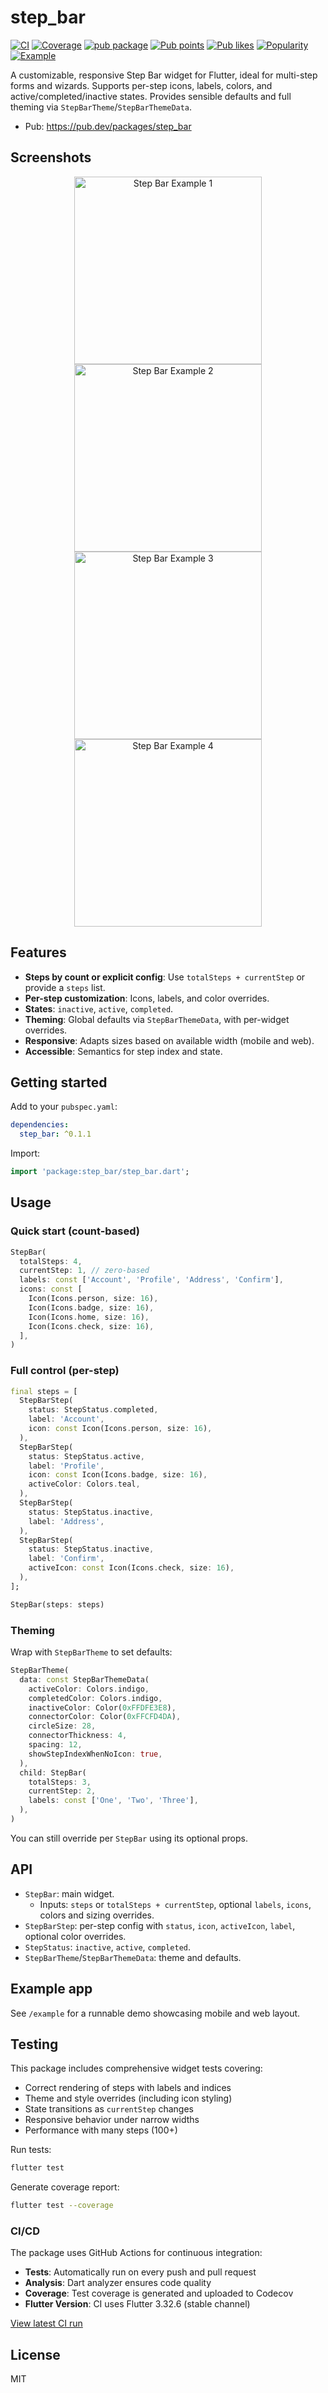 # step_bar

[![CI](https://github.com/AminMemariani/step_bar/actions/workflows/ci.yml/badge.svg?branch=main)](https://github.com/AminMemariani/step_bar/actions/workflows/ci.yml)
[![Coverage](https://img.shields.io/badge/coverage-84%25-green)](https://app.codecov.io/gh/AminMemariani/step_bar)
[![pub package](https://img.shields.io/pub/v/step_bar.svg)](https://pub.dev/packages/step_bar)
[![Pub points](https://img.shields.io/pub/points/step_bar)](https://pub.dev/packages/step_bar/score)
[![Pub likes](https://img.shields.io/pub/likes/step_bar)](https://pub.dev/packages/step_bar/score)
[![Popularity](https://img.shields.io/pub/popularity/step_bar)](https://pub.dev/packages/step_bar/score)
[![Example](https://img.shields.io/badge/example-open-blue)](https://github.com/AminMemariani/step_bar/tree/main/example)

A customizable, responsive Step Bar widget for Flutter, ideal for multi-step forms and wizards. Supports per-step icons, labels, colors, and active/completed/inactive states. Provides sensible defaults and full theming via `StepBarTheme`/`StepBarThemeData`.

- Pub: https://pub.dev/packages/step_bar

## Screenshots

<div align="center">
  <img src="https://github.com/user-attachments/assets/440b1989-e4a9-4c3c-9445-6e683ab7f05a" alt="Step Bar Example 1" width="300"/>
  <img src="https://github.com/user-attachments/assets/31ea383d-e174-4ef6-b3e6-7692e1ea6b95" alt="Step Bar Example 2" width="300"/>
</div>

<div align="center">
  <img src="https://github.com/user-attachments/assets/984088d1-f4f4-403e-bae4-82a48f627d79" alt="Step Bar Example 3" width="300"/>
  <img src="https://github.com/user-attachments/assets/13875452-0374-4379-a00d-0a1baa88badf" alt="Step Bar Example 4" width="300"/>
</div>

## Features

- **Steps by count or explicit config**: Use `totalSteps + currentStep` or provide a `steps` list.
- **Per-step customization**: Icons, labels, and color overrides.
- **States**: `inactive`, `active`, `completed`.
- **Theming**: Global defaults via `StepBarThemeData`, with per-widget overrides.
- **Responsive**: Adapts sizes based on available width (mobile and web).
- **Accessible**: Semantics for step index and state.

## Getting started

Add to your `pubspec.yaml`:

```yaml
dependencies:
  step_bar: ^0.1.1
```

Import:

```dart
import 'package:step_bar/step_bar.dart';
```

## Usage

### Quick start (count-based)

```dart
StepBar(
  totalSteps: 4,
  currentStep: 1, // zero-based
  labels: const ['Account', 'Profile', 'Address', 'Confirm'],
  icons: const [
    Icon(Icons.person, size: 16),
    Icon(Icons.badge, size: 16),
    Icon(Icons.home, size: 16),
    Icon(Icons.check, size: 16),
  ],
)
```

### Full control (per-step)

```dart
final steps = [
  StepBarStep(
    status: StepStatus.completed,
    label: 'Account',
    icon: const Icon(Icons.person, size: 16),
  ),
  StepBarStep(
    status: StepStatus.active,
    label: 'Profile',
    icon: const Icon(Icons.badge, size: 16),
    activeColor: Colors.teal,
  ),
  StepBarStep(
    status: StepStatus.inactive,
    label: 'Address',
  ),
  StepBarStep(
    status: StepStatus.inactive,
    label: 'Confirm',
    activeIcon: const Icon(Icons.check, size: 16),
  ),
];

StepBar(steps: steps)
```

### Theming

Wrap with `StepBarTheme` to set defaults:

```dart
StepBarTheme(
  data: const StepBarThemeData(
    activeColor: Colors.indigo,
    completedColor: Colors.indigo,
    inactiveColor: Color(0xFFDFE3E8),
    connectorColor: Color(0xFFCFD4DA),
    circleSize: 28,
    connectorThickness: 4,
    spacing: 12,
    showStepIndexWhenNoIcon: true,
  ),
  child: StepBar(
    totalSteps: 3,
    currentStep: 2,
    labels: const ['One', 'Two', 'Three'],
  ),
)
```

You can still override per `StepBar` using its optional props.

## API

- `StepBar`: main widget.
  - Inputs: `steps` or `totalSteps + currentStep`, optional `labels`, `icons`, colors and sizing overrides.
- `StepBarStep`: per-step config with `status`, `icon`, `activeIcon`, `label`, optional color overrides.
- `StepStatus`: `inactive`, `active`, `completed`.
- `StepBarTheme`/`StepBarThemeData`: theme and defaults.

## Example app

See `/example` for a runnable demo showcasing mobile and web layout.

## Testing

This package includes comprehensive widget tests covering:

- Correct rendering of steps with labels and indices
- Theme and style overrides (including icon styling)
- State transitions as `currentStep` changes
- Responsive behavior under narrow widths
- Performance with many steps (100+)

Run tests:
```bash
flutter test
```

Generate coverage report:
```bash
flutter test --coverage
```

### CI/CD

The package uses GitHub Actions for continuous integration:

- **Tests**: Automatically run on every push and pull request
- **Analysis**: Dart analyzer ensures code quality
- **Coverage**: Test coverage is generated and uploaded to Codecov
- **Flutter Version**: CI uses Flutter 3.32.6 (stable channel)

[View latest CI run](https://github.com/AminMemariani/step_bar/actions)

## License

MIT
